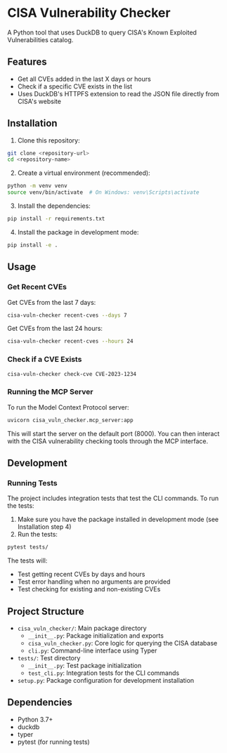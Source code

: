 # CISA Vulnerability Checker

A Python tool that uses DuckDB to query CISA's Known Exploited Vulnerabilities catalog.

## Features

- Get all CVEs added in the last X days or hours
- Check if a specific CVE exists in the list
- Uses DuckDB's HTTPFS extension to read the JSON file directly from CISA's website

## Installation

1. Clone this repository:
```bash
git clone <repository-url>
cd <repository-name>
```

2. Create a virtual environment (recommended):
```bash
python -m venv venv
source venv/bin/activate  # On Windows: venv\Scripts\activate
```

3. Install the dependencies:
```bash
pip install -r requirements.txt
```

4. Install the package in development mode:
```bash
pip install -e .
```

## Usage

### Get Recent CVEs

Get CVEs from the last 7 days:
```bash
cisa-vuln-checker recent-cves --days 7
```

Get CVEs from the last 24 hours:
```bash
cisa-vuln-checker recent-cves --hours 24
```

### Check if a CVE Exists

```bash
cisa-vuln-checker check-cve CVE-2023-1234
```

### Running the MCP Server

To run the Model Context Protocol server:

```bash
uvicorn cisa_vuln_checker.mcp_server:app
```

This will start the server on the default port (8000). You can then interact with the CISA vulnerability checking tools through the MCP interface.

## Development

### Running Tests

The project includes integration tests that test the CLI commands. To run the tests:

1. Make sure you have the package installed in development mode (see Installation step 4)
2. Run the tests:
```bash
pytest tests/
```

The tests will:
- Test getting recent CVEs by days and hours
- Test error handling when no arguments are provided
- Test checking for existing and non-existing CVEs

## Project Structure

- `cisa_vuln_checker/`: Main package directory
  - `__init__.py`: Package initialization and exports
  - `cisa_vuln_checker.py`: Core logic for querying the CISA database
  - `cli.py`: Command-line interface using Typer
- `tests/`: Test directory
  - `__init__.py`: Test package initialization
  - `test_cli.py`: Integration tests for the CLI commands
- `setup.py`: Package configuration for development installation

## Dependencies

- Python 3.7+
- duckdb
- typer
- pytest (for running tests) 